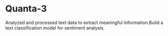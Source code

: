 # Quanta-3
Analyzed and processed text data to extract meaningful information.Build a text classification model for sentiment analysis.
